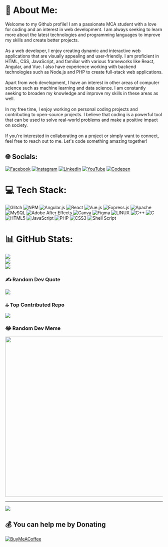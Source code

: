 # 💫 About Me:
Welcome to my Github profile! I am a passionate MCA student with a love for coding and an interest in web development. I am always seeking to learn more about the latest technologies and programming languages to improve my skills and create better projects.<br><br>As a web developer, I enjoy creating dynamic and interactive web applications that are visually appealing and user-friendly. I am proficient in HTML, CSS, JavaScript, and familiar with various frameworks like React, Angular, and Vue. I also have experience working with backend technologies such as Node.js and PHP to create full-stack web applications.<br><br>Apart from web development, I have an interest in other areas of computer science such as machine learning and data science. I am constantly seeking to broaden my knowledge and improve my skills in these areas as well.<br><br>In my free time, I enjoy working on personal coding projects and contributing to open-source projects. I believe that coding is a powerful tool that can be used to solve real-world problems and make a positive impact on society.<br><br>If you're interested in collaborating on a project or simply want to connect, feel free to reach out to me. Let's code something amazing together!


## 🌐 Socials:
[![Facebook](https://img.shields.io/badge/Facebook-%231877F2.svg?logo=Facebook&logoColor=white)](https://facebook.com/pure.somnath) [![Instagram](https://img.shields.io/badge/Instagram-%23E4405F.svg?logo=Instagram&logoColor=white)](https://instagram.com/pure_somnath) [![LinkedIn](https://img.shields.io/badge/LinkedIn-%230077B5.svg?logo=linkedin&logoColor=white)](https://linkedin.com/in/somnath-kumbhakar) [![YouTube](https://img.shields.io/badge/YouTube-%23FF0000.svg?logo=YouTube&logoColor=white)](https://youtube.com/@codenath) [![Codepen](https://img.shields.io/badge/Codepen-000000?style=for-the-badge&logo=codepen&logoColor=white)](https://codepen.io/Codenath) 

# 💻 Tech Stack:
![Glitch](https://img.shields.io/badge/glitch-%233333FF.svg?style=for-the-badge&logo=glitch&logoColor=white) ![NPM](https://img.shields.io/badge/NPM-%23000000.svg?style=for-the-badge&logo=npm&logoColor=white) ![Angular.js](https://img.shields.io/badge/angular.js-%23E23237.svg?style=for-the-badge&logo=angularjs&logoColor=white) ![React](https://img.shields.io/badge/react-%2320232a.svg?style=for-the-badge&logo=react&logoColor=%2361DAFB) ![Vue.js](https://img.shields.io/badge/vuejs-%2335495e.svg?style=for-the-badge&logo=vuedotjs&logoColor=%234FC08D) ![Express.js](https://img.shields.io/badge/express.js-%23404d59.svg?style=for-the-badge&logo=express&logoColor=%2361DAFB) ![Apache](https://img.shields.io/badge/apache-%23D42029.svg?style=for-the-badge&logo=apache&logoColor=white) ![MySQL](https://img.shields.io/badge/mysql-%2300f.svg?style=for-the-badge&logo=mysql&logoColor=white) ![Adobe After Effects](https://img.shields.io/badge/Adobe%20After%20Effects-9999FF.svg?style=for-the-badge&logo=Adobe%20After%20Effects&logoColor=white) ![Canva](https://img.shields.io/badge/Canva-%2300C4CC.svg?style=for-the-badge&logo=Canva&logoColor=white) 	![Figma](https://img.shields.io/badge/figma-%23F24E1E.svg?style=for-the-badge&logo=figma&logoColor=white) ![LINUX](https://img.shields.io/badge/Linux-FCC624?style=for-the-badge&logo=linux&logoColor=black) ![C++](https://img.shields.io/badge/c++-%2300599C.svg?style=for-the-badge&logo=c%2B%2B&logoColor=white) ![C](https://img.shields.io/badge/c-%2300599C.svg?style=for-the-badge&logo=c&logoColor=white) ![HTML5](https://img.shields.io/badge/html5-%23E34F26.svg?style=for-the-badge&logo=html5&logoColor=white) ![JavaScript](https://img.shields.io/badge/javascript-%23323330.svg?style=for-the-badge&logo=javascript&logoColor=%23F7DF1E) ![PHP](https://img.shields.io/badge/php-%23777BB4.svg?style=for-the-badge&logo=php&logoColor=white) ![CSS3](https://img.shields.io/badge/css3-%231572B6.svg?style=for-the-badge&logo=css3&logoColor=white) ![Shell Script](https://img.shields.io/badge/shell_script-%23121011.svg?style=for-the-badge&logo=gnu-bash&logoColor=white)
# 📊 GitHub Stats:
![](https://github-readme-stats.vercel.app/api?username=yoursomnath&theme=dark&hide_border=false&include_all_commits=false&count_private=false)<br/>
![](https://github-readme-streak-stats.herokuapp.com/?user=yoursomnath&theme=dark&hide_border=false)<br/>
![](https://github-readme-stats.vercel.app/api/top-langs/?username=yoursomnath&theme=dark&hide_border=false&include_all_commits=false&count_private=false&layout=compact)

### ✍️ Random Dev Quote
![](https://quotes-github-readme.vercel.app/api?type=horizontal&theme=radical)

### 🔝 Top Contributed Repo
![](https://github-contributor-stats.vercel.app/api?username=yoursomnath&limit=5&theme=dark&combine_all_yearly_contributions=true)

### 😂 Random Dev Meme
<img src="https://rm.up.railway.app/" width="512px"/>

---
[![](https://visitcount.itsvg.in/api?id=yoursomnath&icon=0&color=0)](https://visitcount.itsvg.in)

  ## 💰 You can help me by Donating
  [![BuyMeACoffee](https://img.shields.io/badge/Buy%20Me%20a%20Coffee-ffdd00?style=for-the-badge&logo=buy-me-a-coffee&logoColor=black)](https://buymeacoffee.com/codenath) 

  
<!-- Proudly created with GPRM ( https://gprm.itsvg.in ) -->
